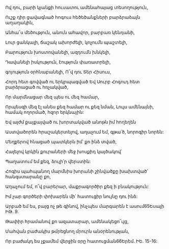 Ով դու, բարի կյանքի հուսատու ամենահայաց տեսողություն,


Ուշք դիր ցավագնած հոգուս հեծեծանքների բարձրաձայն աղաղակին,


Անհա՜ս մեծություն, անուն ահավոր, բարբառ կենդանի,


Լուր ցանկալի, ճաշակ ախորժելի, կոչումն պաշտելի,


Բարություն խոստովանելի, ազդումն խնկելի,


Դավանելի իսկություն, էություն փառատրելի,


գոյություն օրհնաբանելի, Ո՜վ դու Տեր Հիսուս,


Հորդ հետ գովված ու երկրպագված Եվ Սուրբ Հոգուդ հետ բարձրացած ու հռչակված,


Որ մարմնացար մեզ պես ու մեզ համար,


Որպեսզի մեզ էլ անես քեզ համար ու քեզ նման, Լույս ամենայնի, համակ ողորմած, հզոր երկնային:


Եվ այժմ քայքայված ու խորտակված անոթն իմ հողեղեն


Աստվածորեն հրաշակերտելով, աղաչում եմ, գթա՛ծ, նորոգիր նորեն:


Մեղքերով հնացած պատկերն իմ՝ քո ինձ տված,


Հալելով կրկին քուրաների մեջ խոսքիդ կայծակով՝


Պաղատում եմ քեզ, ձուլի՛ր վերստին:


Հոգիս պահպանող մարմնիս խորանի շինվածքը խախտված՝ հանգստարանը քո,


Աղաչում եմ, ո՜վ բարերար, մաքրագործիր քեզ ի բնակություն:


Իմ չար գործերի փոխարեն մի՛ հատուցիր նույնը դու ինձ:


Արբած եմ ես, բայց ոչ թե գինով, ինչպես մարգարեն է ասում65Եսայի ԻԹ. 9.


Թափիր հրամանով քո ազատարար, ամենակեցո՜ւյց,


Մահվան բաժակիս թմրեցնող մրուրն անօրենության,


Որ բաժակդ ես չքամեմ վերջին օրը հատուցման66Երեմ. ԻԵ. 15-16:
